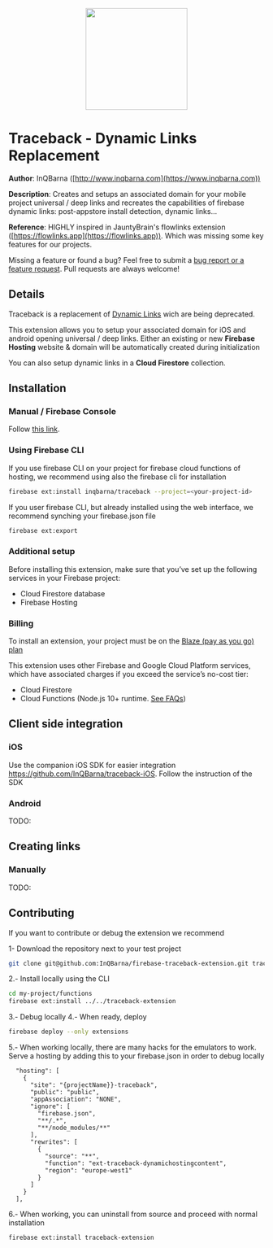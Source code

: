 <p align="center">
  <picture>
    <source media="(prefers-color-scheme: dark)" srcset="https://raw.githubusercontent.com/InQBarna/firebase-traceback-extension/refs/heads/main/icon.png">
    <img width="200px">
  </picture>
</p>

# Traceback - Dynamic Links Replacement

**Author**: InQBarna ([http://www.inqbarna.com](https://www.inqbarna.com))

**Description**: Creates and setups an associated domain for your mobile project universal / deep links and recreates the capabilities of firebase dynamic links: post-appstore install detection, dynamic links...

**Reference**: HIGHLY inspired in JauntyBrain's flowlinks extension ([https://flowlinks.app](https://flowlinks.app)). Which was missing some key features for our projects.

Missing a feature or found a bug? Feel free to submit a [bug report or a feature request](https://github.com/InQBarna/firebase-traceback-extension/issues). Pull requests are always welcome!

## Details

Traceback is a replacement of [Dynamic Links](https://firebase.google.com/support/dynamic-links-faq) wich are being deprecated.

This extension allows you to setup your associated domain for iOS and android opening universal / deep links.
Either an existing or new **Firebase Hosting** website & domain will be automatically created during initialization

You can also setup dynamic links in a **Cloud Firestore** collection.

## Installation

### Manual / Firebase Console

Follow [this link](https://console.firebase.google.com/project/_/extensions/install?ref=inqbarna/firebase-traceback).

### Using Firebase CLI

If you use firebase CLI on your project for firebase cloud functions of hosting, we recommend using also the firebase cli for installation

```bash
firebase ext:install inqbarna/traceback --project=<your-project-id>
```

If you user firebase CLI, but already installed using the web interface, we recommend synching your firebase.json file

```bash
firebase ext:export
```

### Additional setup

Before installing this extension, make sure that you’ve set up the following services in your Firebase project:

- Cloud Firestore database
- Firebase Hosting

### Billing

To install an extension, your project must be on the [Blaze (pay as you go) plan](https://firebase.google.com/pricing)

This extension uses other Firebase and Google Cloud Platform services, which have associated charges if you exceed the service’s no-cost tier:

- Cloud Firestore
- Cloud Functions (Node.js 10+ runtime. [See FAQs](https://firebase.google.com/support/faq#extensions-pricing))

## Client side integration

### iOS

Use the companion iOS SDK for easier integration https://github.com/InQBarna/traceback-iOS. Follow the instruction of the SDK

### Android

TODO:

## Creating links

### Manually

TODO:

## Contributing

If you want to contribute or debug the extension we recommend

1- Download the repository next to your test project
```bash
git clone git@github.com:InQBarna/firebase-traceback-extension.git traceback-extension
```
2.- Install locally using the CLI
```bash
cd my-project/functions
firebase ext:install ../../traceback-extension
```
3.- Debug locally
4.- When ready, deploy
```bash
firebase deploy --only extensions
```
5.- When working locally, there are many hacks for the emulators to work. Serve a hosting by adding
this to your firebase.json in order to debug locally
```
  "hosting": [
    {
      "site": "{projectName}}-traceback",
      "public": "public",
      "appAssociation": "NONE",
      "ignore": [
        "firebase.json",
        "**/.*",
        "**/node_modules/**"
      ],
      "rewrites": [
        {
          "source": "**",
          "function": "ext-traceback-dynamichostingcontent",
          "region": "europe-west1"
        }
      ]
    }
  ],
```
6.- When working, you can uninstall from source and proceed with normal installation
```bash
firebase ext:install traceback-extension
```